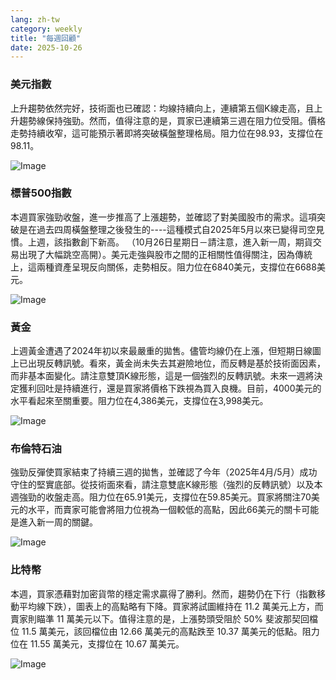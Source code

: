 ```yaml
---
lang: zh-tw
category: weekly
title: "每週回顧"
date: 2025-10-26
---
```


### 美元指數

上升趨勢依然完好，技術面也已確認：均線持續向上，連續第五個K線走高，且上升趨勢線保持強勁。然而，值得注意的是，買家已連續第三週在阻力位受阻。價格走勢持續收窄，這可能預示著即將突破橫盤整理格局。阻力位在98.93，支撐位在98.11。

![Image](https://markleighedu.github.io/img/Oct-2025/26-Oct-2025/usdindex.jpg)

### 標普500指數

本週買家強勁收盤，進一步推高了上漲趨勢，並確認了對美國股市的需求。這項突破是在過去四周橫盤整理之後發生的----這種模式自2025年5月以來已變得司空見慣。上週，該指數創下新高。 （10月26日星期日－請注意，進入新一周，期貨交易出現了大幅跳空高開）。美元走強與股市之間的正相關性值得關注，因為傳統上，這兩種資產呈現反向關係，走勢相反。阻力位在6840美元，支撐位在6688美元。

![Image](https://markleighedu.github.io/img/Oct-2025/26-Oct-2025/sp500.jpg)

### 黃金

上週黃金遭遇了2024年初以來最嚴重的拋售。儘管均線仍在上漲，但短期日線圖上已出現反轉訊號。看來，黃金尚未失去其避險地位，而反轉是基於技術面因素，而非基本面變化。請注意雙頂K線形態，這是一個強烈的反轉訊號。未來一週將決定獲利回吐是持續進行，還是買家將價格下跌視為買入良機。目前，4000美元的水平看起來至關重要。阻力位在4,386美元，支撐位在3,998美元。

![Image](https://markleighedu.github.io/img/Oct-2025/26-Oct-2025/gold.jpg)

### 布倫特石油

強勁反彈使買家結束了持續三週的拋售，並確認了今年（2025年4月/5月）成功守住的堅實底部。從技術面來看，請注意雙底K線形態（強烈的反轉訊號）以及本週強勁的收盤走高。阻力位在65.91美元，支撐位在59.85美元。買家將關注70美元的水平，而賣家可能會將阻力位視為一個較低的高點，因此66美元的關卡可能是進入新一周的關鍵。

![Image](https://markleighedu.github.io/img/Oct-2025/26-Oct-2025/brentoil.jpg)

### 比特幣

本週，買家憑藉對加密貨幣的穩定需求贏得了勝利。然而，趨勢仍在下行（指數移動平均線下跌），圖表上的高點略有下降。買家將試圖維持在 11.2 萬美元上方，而賣家則瞄準 11 萬美元以下。值得注意的是，上漲勢頭受阻於 50% 斐波那契回檔位 11.5 萬美元，該回檔位由 12.66 萬美元的高點跌至 10.37 萬美元的低點。阻力位在 11.55 萬美元，支撐位在 10.67 萬美元。

![Image](https://markleighedu.github.io/img/Oct-2025/26-Oct-2025/bitcoin.jpg)

